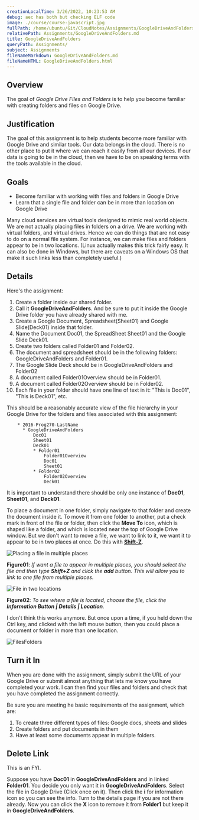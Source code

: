 ```yaml
---
creationLocalTime: 3/26/2022, 10:23:53 AM
debug: aec has both but checking ELF code
image: ./course/course-javascript.jpg
fullPath: /home/ubuntu/Git/CloudNotes/Assignments/GoogleDriveAndFolders.md
relativePath: Assignments/GoogleDriveAndFolders.md
title: GoogleDriveAndFolders
queryPath: Assignments/
subject: Assignments
fileNameMarkdown: GoogleDriveAndFolders.md
fileNameHTML: GoogleDriveAndFolders.html
---
```



<!-- toc -->
<!-- tocstop -->

## Overview

The goal of *Google Drive Files and Folders* is to help you become familiar with creating folders and files on Google Drive.

Justification
---------------

The goal of this assignment is to help students become more familiar with Google Drive and similar tools. Our data belongs in the cloud. There is no other place to put it where we can reach it easily from all our devices. If our data is going to be in the cloud, then we have to be on speaking terms with the tools available in the cloud.

Goals
-----

- Become familiar with working with files and folders in Google Drive
- Learn that a single file and folder can be in more than location on Google Drive

Many cloud services are virtual tools designed to mimic real world objects. We are not actually placing files in folders on a drive. We are working with virtual folders, and virtual drives. Hence we can do things that are not easy to do on a normal file system. For instance, we can make files and folders appear to be in two locations. (Linux actually makes this trick fairly easy. It can also be done in Windows, but there are caveats on a Windows OS that make it such links less than completely useful.)

Details
-------

Here's the assignment:

1. Create a folder inside our shared folder.
1. Call it **GoogleDriveAndFolders**. And be sure to put it inside the Google Drive folder you have already shared with me.
2. Create a Google Document, Spreadsheet(Sheet01) and Google Slide(Deck01) inside that folder.
3. Name the Document Doc01, the SpreadSheet Sheet01 and the Google Slide Deck01.
4. Create two folders called Folder01 and Folder02.
5. The document and spreadsheet should be in the following folders: GoogleDriveAndFolders and Folder01.
6. The Google Slide Deck should be in GoogleDriveAndFolders and Folder02
7. A document called Folder01Overview should be in Folder01.
8. A document called Folder02Overview should be in Folder02.
9. Each file in your folder should have one line of text in it: "This is Doc01", "This is Deck01", etc.

This should be a reasonably accurate view of the file hierarchy in your Google Drive for the folders and files associated with this assignment:

```
    * 2016-Prog270-LastName
      * GoogleDriveAndFolders
          Doc01
          Sheet01
          Deck01
          * Folder01
              Folder01Overview
              Doc01
              Sheet01
          * Folder02
              Folder02Overview
              Deck01
```

It is important to understand there should be only one instance of **Doc01**, **Sheet01**, and **Deck01**.

To place a document in one folder, simply navigate to that folder and create the document inside it. To move it from one folder to another, put a check mark in front of the file or folder, then click the **Move To** icon, which is shaped like a folder, and which is located near the top of Google Drive window. But we don't want to move a file, we want to link to it, we want it to appear to be in two places at once. Do this with [**Shift-Z**][shift-z-add].

![Placing a file in multiple places](https://s3.amazonaws.com/bucket01.elvenware.com/images/google-drive-folders-01.jpg)

**Figure01**: _If want a file to appear in multiple places, you should select the file and then type **Shift+Z** and click the **add** button. This will allow you to link to one file from multiple places._

![File in two locations](https://s3.amazonaws.com/bucket01.elvenware.com/images/google-drive-and-folders-03.png)

**Figure02**: _To see where a file is located, choose the file, click the **Information Button | Details | Location**._

I don't think this works anymore. But once upon a time, if you held down the Ctrl key, and clicked with the left mouse button, then you could place a document or folder in more than one location.

![FilesFolders](http://elvenware.com/charlie/os/Android/images/GoogleDriveFilesFolders01.png)

[shift-z-add]: https://support.google.com/drive/answer/2563044?p=docslist_shortcuts&hl=en&visit_id=1-636127497193211095-2353456294&rd=1

Turn it In
----------

When you are done with the assignment, simply submit the URL of your Google Drive or submit almost anything that lets me know you have completed your work. I can then find your files and folders and check that you have completed the assignment correctly.

Be sure you are meeting he basic requirements of the assignment, which are:

1) To create three different types of files: Google docs, sheets and slides
2) Create folders and put documents in them
3) Have at least some documents appear in multiple folders.

## Delete Link

This is an FYI.

Suppose you have **Doc01** in **GoogleDriveAndFolders** and in linked **Folder01**. You decide you only want it in **GoogleDriveAndFolders**. Select the file in Google Drive (Click once on it). Then click the **i** for information icon so you can see the info. Turn to the details page if you are not there already. Now you can click the **X** icon to remove it from **Folder1** but keep it in **GoogleDriveAndFolders**.
